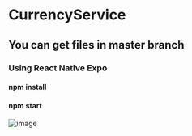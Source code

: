 # CurrencyService

## You can get files in master branch

### Using React Native Expo
#### npm install
#### npm start
![image](https://user-images.githubusercontent.com/66986837/209416800-855b51ba-7fd1-40ed-af75-3808cb1c7ef0.png)
